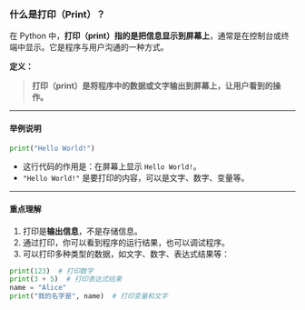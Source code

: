 ### 什么是打印（Print）？

在 Python 中，**打印（print）**指的是**把信息显示到屏幕上**，通常是在控制台或终端中显示。它是程序与用户沟通的一种方式。

**定义：**

> **打印（print）是将程序中的数据或文字输出到屏幕上，让用户看到的操作。**

---

#### 举例说明

```python
print("Hello World!")
```

* 这行代码的作用是：在屏幕上显示 `Hello World!`。
* `"Hello World!"` 是要打印的内容，可以是文字、数字、变量等。

---

#### 重点理解

1. 打印是**输出信息**，不是存储信息。
2. 通过打印，你可以看到程序的运行结果，也可以调试程序。
3. 可以打印多种类型的数据，如文字、数字、表达式结果等：

```python
print(123)  # 打印数字
print(3 + 5)  # 打印表达式结果
name = "Alice"
print("我的名字是", name)  # 打印变量和文字
```
 